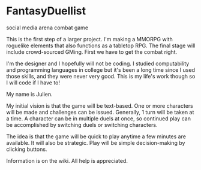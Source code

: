 # FantasyDuellist
social media arena combat game

This is the first step of a larger project. I'm making a MMORPG with roguelike elements that also functions as a tabletop RPG. The final stage will include crowd-sourced GMing. First we have to get the combat right.

I'm the designer and I hopefully will not be coding. I studied computability and programming languages in college but it's been a long time since I used those skills, and they were never very good. This is my life's work though so I will code if I have to!

My name is Julien.

My initial vision is that the game will be text-based. One or more characters will be made and challenges can be issued. Generally, 1 turn will be taken at a time. A character can be in multiple duels at once, so continued play can be accomplished by switching duels or switching characters.

The idea is that the game will be quick to play anytime a few minutes are available. It will also be strategic. Play will be simple decision-making by clicking buttons.

Information is on the wiki. All help is appreciated.

